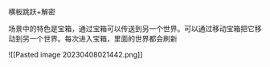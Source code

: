 横板跳跃+解密

场景中的特色是宝箱，通过宝箱可以传送到另一个世界。可以通过移动宝箱把它移动到另一个世界。每次进入宝箱，里面的世界都会刷新


![[Pasted image 20230408021442.png]]